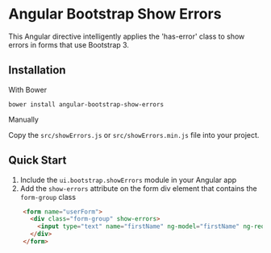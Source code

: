 Angular Bootstrap Show Errors
=============================

This Angular directive intelligently applies the 'has-error' class to show errors in forms that use Bootstrap 3.

Installation
---
With Bower

    bower install angular-bootstrap-show-errors

Manually

Copy the `src/showErrors.js` or `src/showErrors.min.js` file into your project.

Quick Start
---
1. Include the `ui.bootstrap.showErrors` module in your Angular app
2. Add the `show-errors` attribute on the form div element that contains the `form-group` class

```html
    <form name="userForm">
      <div class="form-group" show-errors>
        <input type="text" name="firstName" ng-model="firstName" ng-required />
      </div>
    </form>
```
